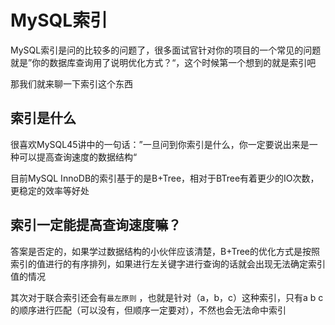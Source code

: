 # MySQL索引

MySQL索引是问的比较多的问题了，很多面试官针对你的项目的一个常见的问题就是”你的数据库查询用了说明优化方式？“，这个时候第一个想到的就是索引吧

那我们就来聊一下索引这个东西

## 索引是什么

很喜欢MySQL45讲中的一句话：”一旦问到你索引是什么，你一定要说出来是一种可以提高查询速度的数据结构“

目前MySQL InnoDB的索引基于的是B+Tree，相对于BTree有着更少的IO次数，更稳定的效率等好处

## 索引一定能提高查询速度嘛？

答案是否定的，如果学过数据结构的小伙伴应该清楚，B+Tree的优化方式是按照索引的值进行的有序排列，如果进行左关键字进行查询的话就会出现无法确定索引值的情况

其次对于联合索引还会有`最左原则` ，也就是针对（a，b，c）这种索引，只有a b c的顺序进行匹配（可以没有，但顺序一定要对），不然也会无法命中索引
